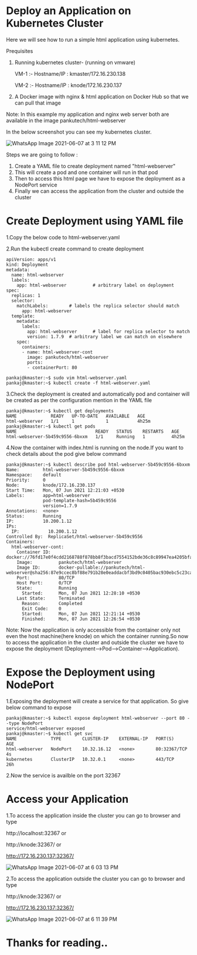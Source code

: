 # Deploy an Application on Kubernetes Cluster
Here we will see how to run a simple html application using kubernetes.

Prequisites
1. Running kubernetes cluster- (running on vmware)

   VM-1 :- Hostname/IP : kmaster/172.16.230.138
   
   VM-2 :- Hostname/IP : knode/172.16.230.137
   
3. A Docker image with nginx & html application on Docker Hub so that we can pull that image 
 
Note: In this example my application and nginx web server both are available in the image pankutech/html-webserver


In the below screenshot you can see my kubernetes cluster.

![WhatsApp Image 2021-06-07 at 3 11 12 PM](https://user-images.githubusercontent.com/76647860/120997531-e9711b80-c7a4-11eb-8739-b2aba4562fc7.jpeg)

Steps we are going to follow :
1. Create a YAML file to create deployment named "html-webserver"
2. This will create a pod and one container will run in that pod
3. Then to access this html page we have to expose the deployment as a NodePort service
4. Finally we can access the application from the cluster and outside the cluster 


# Create Deployment using YAML file
1.Copy the below code to html-webserver.yaml

2.Run the kubectl create command to create deployment

```console
apiVersion: apps/v1
kind: Deployment
metadata:
  name: html-webserver
  labels:
    app: html-webserver          # arbitrary label on deployment
spec:
  replicas: 1
  selector:
    matchLabels:        # labels the replica selector should match
      app: html-webserver
  template:
    metadata:
      labels:
        app: html-webserver      # label for replica selector to match
        version: 1.7.9  # arbitrary label we can match on elsewhere
    spec:
      containers:
      - name: html-webserver-cont
        image: pankutech/html-webserver
        ports:
        - containerPort: 80
```

```console
pankaj@kmaster:~$ sudo vim html-webserver.yaml
pankaj@kmaster:~$ kubectl create -f html-webserver.yaml
```
3.Check the deployment is created and automatically pod and container will be created as per the configuration mention in the YAML file
```console
pankaj@kmaster:~$ kubectl get deployments
NAME             READY   UP-TO-DATE   AVAILABLE   AGE
html-webserver   1/1     1            1           4h25m
pankaj@kmaster:~$ kubectl get pods
NAME                              READY   STATUS    RESTARTS   AGE
html-webserver-5b459c9556-6bxxm   1/1     Running   1          4h25m

```
4.Now the container with index.html is running on the node.If you want to check details about the pod give below command
```console
pankaj@kmaster:~$ kubectl describe pod html-webserver-5b459c9556-6bxxm
Name:         html-webserver-5b459c9556-6bxxm
Namespace:    default
Priority:     0
Node:         knode/172.16.230.137
Start Time:   Mon, 07 Jun 2021 12:21:03 +0530
Labels:       app=html-webserver
              pod-template-hash=5b459c9556
              version=1.7.9
Annotations:  <none>
Status:       Running
IP:           10.200.1.12
IPs:
  IP:           10.200.1.12
Controlled By:  ReplicaSet/html-webserver-5b459c9556
Containers:
  html-webserver-cont:
    Container ID:   docker://76fd17e0f4cdd2168788f878bb8f3bacd7554152bde36c8c89947ea4205bfa11
    Image:          pankutech/html-webserver
    Image ID:       docker-pullable://pankutech/html-webserver@sha256:87e9ccec8bf88e791b28e0eaddacbf3bd9c0405bac930ebc5c23ca0d4ee3ff04
    Port:           80/TCP
    Host Port:      0/TCP
    State:          Running
      Started:      Mon, 07 Jun 2021 12:28:10 +0530
    Last State:     Terminated
      Reason:       Completed
      Exit Code:    0
      Started:      Mon, 07 Jun 2021 12:21:14 +0530
      Finished:     Mon, 07 Jun 2021 12:26:54 +0530
```

Note: Now the application is only accessible from the container only not even the host machine(here knode) on which the container running.So now to access the application in the cluster and outside the cluster we have to expose the deployment (Deployment-->Pod-->Container-->Application).

# Expose the Deployment using NodePort
1.Exposing the deployment will create a service for that application. So give below command to expose 
```console
pankaj@kmaster:~$ kubectl expose deployment html-webserver --port 80 --type NodePort
service/html-webserver exposed
pankaj@kmaster:~$ kubectl get svc
NAME             TYPE        CLUSTER-IP    EXTERNAL-IP   PORT(S)        AGE
html-webserver   NodePort    10.32.16.12   <none>        80:32367/TCP   4s
kubernetes       ClusterIP   10.32.0.1     <none>        443/TCP        26h
```
2.Now the service is availble on the port 32367

# Access your Application
1.To access the application inside the cluster you can go to browser and type

  http://localhost:32367 or
  
  http://knode:32367/ or
  
  http://172.16.230.137:32367/

![WhatsApp Image 2021-06-07 at 6 03 13 PM](https://user-images.githubusercontent.com/76647860/121017926-7626d400-c7bb-11eb-893e-e8f2f1ede1b9.jpeg)

  
2.To access the application outside the cluster you can go to browser and type

  http://knode:32367/ or
  
  http://172.16.230.137:32367/
  
  ![WhatsApp Image 2021-06-07 at 6 11 39 PM](https://user-images.githubusercontent.com/76647860/121018266-dd448880-c7bb-11eb-8a50-3a004d94d7d2.jpeg)
  
  
  # Thanks for reading..
